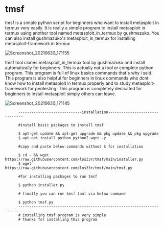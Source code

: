 # tmsf
tmsf is a simple python script for beginners who want to install metasploit in termux very  easily.
It is really a simple program to install metasploit in termux using another tool named metasploit_in_termux by gushmazuko.
You can also install gushmazuko's metasploit_in_termux for installing metasploit-framework in termux

![Screenshot_20210630_171155](https://user-images.githubusercontent.com/79966315/123954723-5a7fa980-d9c6-11eb-9d8d-7facbbc23a0d.jpg)

tmsf tool clones metasploit_in_termux tool by gushmazuko and install automatically for beginners.
This is actually not a tool or complete python program. 
This program is full of linux basics commands that's why i said.
This program is also helpful for beginners in linux commands who dont know how to install metasploit in termux properly and to study metasploit-framework for pentesting.
This program is completely dedicated for beginners to install metasploit simply others can leave.

![Screenshot_20210630_171145](https://user-images.githubusercontent.com/79966315/123954891-9155bf80-d9c6-11eb-9cbc-adae6cc1ca9d.jpg)

          -----------------------------installation-------------------------------
          
          #install basic packages to install tmsf
          
          $ apt-get update && apt-get upgrade && pkg update && pkg upgrade
          $ apt-get install python python2 wget -y 
          
          #copy and paste below commands without $ for installation
          
          $ cd ~ && wget https://raw.githubusercontent.com/los33r/tmsf/main/installer.py
          $ wget https://raw.githubusercontent.com/los33r/tmsf/main/tmsf.py
          
          #for installing packages to run tmsf
          
          $ python installer.py  
          
          # finally you can run tmsf tool via below command 
          
          $ python tmsf.py
          ---------------------------------------------------------------------------
          # installing tmsf program is very simple 
          # thanks for installing this program

